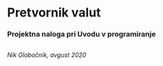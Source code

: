 # Pretvornik valut

### Projektna naloga pri Uvodu v programiranje

##

*Nik Globočnik, avgust 2020*
